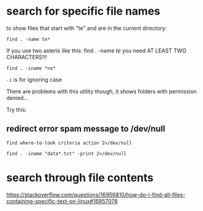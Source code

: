 # search for specific file names

to show files that start with "te" and are in the current directory:
```
find . -name te*
```
If you use two asterix like this:
find . -name *te*
you need AT LEAST TWO CHARACTERS!!!
```
find . -iname *na*
```
`-i` is for ignoring case


There are problems with this utility though, it shows folders with permission denied...

Try this:
## redirect error spam message to /dev/null ##
```
find where-to-look criteria action 2>/dev/null
```
```
find . -iname "data*.txt" -print 2>/dev/null
```

# search through file contents

https://stackoverflow.com/questions/16956810/how-do-i-find-all-files-containing-specific-text-on-linux#16957078
